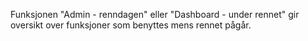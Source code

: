 Funksjonen "Admin - renndagen" eller "Dashboard - under rennet" gir oversikt over funksjoner som benyttes mens rennet pågår.
